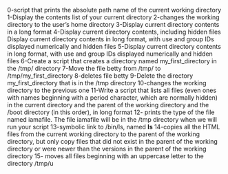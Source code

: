 0-script that prints the absolute path name of the current working directory
1-Display the contents list of your current directory
2-changes the working directory to the user’s home directory
3-Display current directory contents in a long format
4-Display current directory contents, including hidden files
Display current directory contents in long format, with use and group IDs displayed numerically and hidden files
5-Display current directory contents in long format, with use and group IDs displayed numerically and hidden files
6-Create a script that creates a directory named my_first_directory in the /tmp/ directory
7-Move the file betty from /tmp/ to /tmp/my_first_directory
8-deletes file betty
9-Delete the directory my_first_directory that is in the /tmp directory
10-changes the working directory to the previous one
11-Write a script that lists all files (even ones with names beginning with a period character, which are normally hidden) in the current directory and the parent of the working directory and the /boot directory (in this order), in long format
12- prints the type of the file named iamafile. The file iamafile will be in the /tmp directory when we will run your script
13-symbolic link to /bin/ls, named __ls__
14-copies all the HTML files from the current working directory to the parent of the working directory, but only copy files that did not exist in the parent of the working directory or were newer than the versions in the parent of the working directory
15- moves all files beginning with an uppercase letter to the directory /tmp/u
